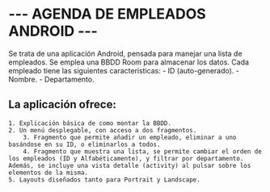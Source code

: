 # --- AGENDA DE EMPLEADOS ANDROID ---

Se trata de una aplicación Android, pensada para manejar una lista de empleados.
Se emplea una BBDD Room para almacenar los datos.
Cada empleado tiene las siguientes características:
    - ID (auto-generado).
    - Nombre.
    - Departamento.

## La aplicación ofrece:

    1. Explicación básica de como montar la BBDD.
    2. Un menú desplegable, con acceso a dos fragmentos.
        3. Fragmento que permite añadir un empleado, eliminar a uno basándose en su ID, o eliminarlos a todos.
        4. Fragmento que muestra una lista, se permite cambiar el orden de los empleados (ID y Alfabéticamente), y filtrar por departamento. Además, se incluye una vista detalle (activity) al pulsar sobre los elementos de la misma.
    5. Layouts diseñados tanto para Portrait y Landscape.